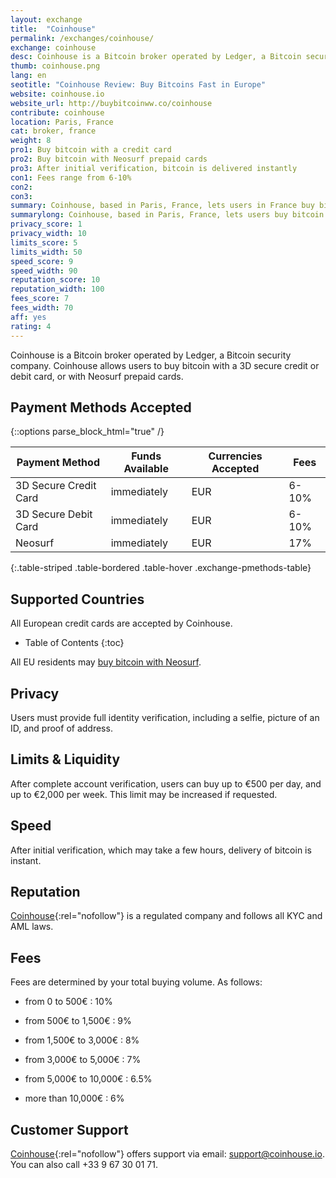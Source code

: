```yaml
---
layout: exchange
title:  "Coinhouse"
permalink: /exchanges/coinhouse/
exchange: coinhouse
desc: Coinhouse is a Bitcoin broker operated by Ledger, a Bitcoin security company. Coinhouse users can buy bitcoin with a credit card or Neosurf prepaid card.
thumb: coinhouse.png
lang: en
seotitle: "Coinhouse Review: Buy Bitcoins Fast in Europe"
website: coinhouse.io
website_url: http://buybitcoinww.co/coinhouse
contribute: coinhouse
location: Paris, France
cat: broker, france
weight: 8
pro1: Buy bitcoin with a credit card
pro2: Buy bitcoin with Neosurf prepaid cards
pro3: After initial verification, bitcoin is delivered instantly
con1: Fees range from 6-10%
con2: 
con3:
summary: Coinhouse, based in Paris, France, lets users in France buy bitcoin with a 3D secure credit card or debit card, or with Neosurf prepaid cards.
summarylong: Coinhouse, based in Paris, France, lets users buy bitcoin with a 3D secure credit card or debit card, or with Neosurf prepaid cards. Coinhouse has plans to expand its service to the rest of Europe in early-2016. 
privacy_score: 1
privacy_width: 10
limits_score: 5
limits_width: 50
speed_score: 9
speed_width: 90
reputation_score: 10
reputation_width: 100
fees_score: 7
fees_width: 70
aff: yes
rating: 4
--- 
```

Coinhouse is a Bitcoin broker operated by Ledger, a Bitcoin security company. Coinhouse allows users to buy bitcoin with a 3D secure credit or debit card, or with Neosurf prepaid cards. 

## Payment Methods Accepted

{::options parse_block_html="true" /}
<div class="table-responsive">

| Payment Method | Funds Available | Currencies Accepted | Fees  |
|----------------|-----------------|---------------------|-------|
| 3D Secure Credit Card    | immediately     | EUR                 | 6-10% |
| 3D Secure Debit Card     | immediately     | EUR                 | 6-10% |
| Neosurf                  | immediately     | EUR                 | 17%   |
{:.table-striped .table-bordered .table-hover .exchange-pmethods-table}

</div>

## Supported Countries
All European credit cards are accepted by Coinhouse.

* Table of Contents
{:toc}

All EU residents may [buy bitcoin with Neosurf](/en/buy-bitcoin-neosurf/). 

## Privacy
Users must provide full identity verification, including a selfie, picture of an ID, and proof of address. 

## Limits & Liquidity
After complete account verification, users can buy up to €500 per day, and up to €2,000 per week. This limit may be increased if requested. 

## Speed
After initial verification, which may take a few hours, delivery of bitcoin is instant. 

## Reputation
[Coinhouse](http://buybitcoinww.co/coinhouse){:rel="nofollow"} is a regulated company and follows all KYC and AML laws.  

## Fees
Fees are determined by your total buying volume. As follows: 


* from 0 to 500€ : 10%

* from 500€ to 1,500€ : 9%

* from 1,500€ to 3,000€ : 8%

* from 3,000€ to 5,000€ : 7%

* from 5,000€ to 10,000€ : 6.5%

* more than 10,000€ : 6% 

## Customer Support
[Coinhouse](http://buybitcoinww.co/coinhouse){:rel="nofollow"} offers support via email: support@coinhouse.io. You can also call +33 9 67 30 01 71. 

